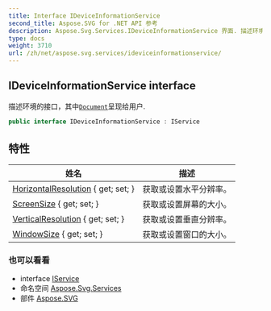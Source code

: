 ```yaml
---
title: Interface IDeviceInformationService
second_title: Aspose.SVG for .NET API 参考
description: Aspose.Svg.Services.IDeviceInformationService 界面. 描述环境的接口其中Document呈现给用户.
type: docs
weight: 3710
url: /zh/net/aspose.svg.services/ideviceinformationservice/
---
```

## IDeviceInformationService interface

描述环境的接口，其中[`Document`](../../aspose.svg.dom/document/)呈现给用户.

```csharp
public interface IDeviceInformationService : IService
```

## 特性

| 姓名 | 描述 |
| --- | --- |
| [HorizontalResolution](../../aspose.svg.services/ideviceinformationservice/horizontalresolution/) { get; set; } | 获取或设置水平分辨率。 |
| [ScreenSize](../../aspose.svg.services/ideviceinformationservice/screensize/) { get; set; } | 获取或设置屏幕的大小。 |
| [VerticalResolution](../../aspose.svg.services/ideviceinformationservice/verticalresolution/) { get; set; } | 获取或设置垂直分辨率。 |
| [WindowSize](../../aspose.svg.services/ideviceinformationservice/windowsize/) { get; set; } | 获取或设置窗口的大小。 |

### 也可以看看

* interface [IService](../iservice/)
* 命名空间 [Aspose.Svg.Services](../../aspose.svg.services/)
* 部件 [Aspose.SVG](../../)



